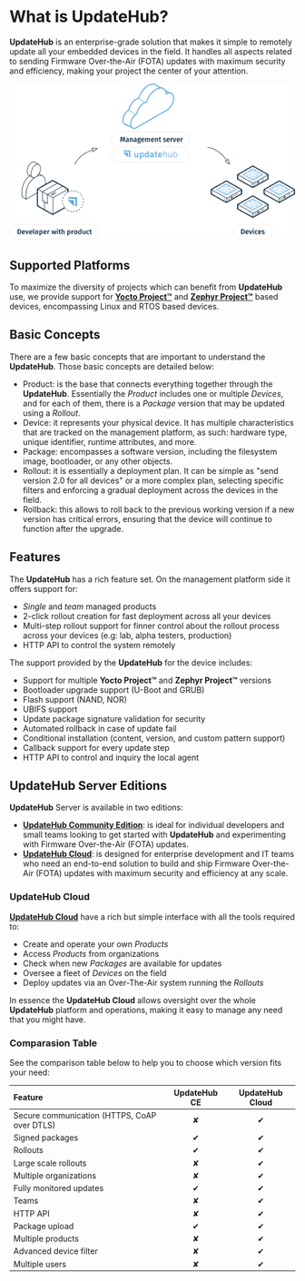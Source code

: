 # What is UpdateHub?

**UpdateHub** is an enterprise-grade solution that makes it simple to remotely update all your embedded devices in the field. It handles all aspects related to sending Firmware Over-the-Air \(FOTA\) updates with maximum security and efficiency, making your project the center of your attention.


<p align="center">
  <img src="../img/introduction/workflow.png">
</p>


## Supported Platforms

To maximize the diversity of projects which can benefit from **UpdateHub** use, we provide support for [**Yocto Project™**](https://www.yoctoproject.org/) and [**Zephyr Project™**](https://www.zephyrproject.org/) based devices, encompassing Linux and RTOS based devices.


## Basic Concepts

There are a few basic concepts that are important to understand the **UpdateHub**. Those basic concepts are detailed below:

- Product: is the base that connects everything together through the **UpdateHub**. Essentially the *Product* includes one or multiple *Devices*, and for each of them, there is a *Package* version that may be updated using a *Rollout*.
- Device: it represents your physical device. It has multiple characteristics that are tracked on the management platform, as such: hardware type, unique identifier, runtime attributes, and more.
- Package: encompasses a software version, including the filesystem image, bootloader, or any other objects.
- Rollout: it is essentially a deployment plan. It can be simple as "send version 2.0 for all devices" or a more complex plan, selecting specific filters and enforcing a gradual deployment across the devices in the field.
- Rollback: this allows to roll back to the previous working version if a new version has critical errors, ensuring that the device will continue to function after the upgrade.


## Features

The **UpdateHub** has a rich feature set. On the management platform side it offers support for:

- *Single* and *team* managed products
- 2-click rollout creation for fast deployment across all your devices
- Multi-step rollout support for finner control about the rollout process across your devices \(e.g: lab, alpha testers, production\)
- HTTP API to control the system remotely

The support provided by the **UpdateHub** for the device includes:

- Support for multiple **Yocto Project™** and **Zephyr Project™** versions
- Bootloader upgrade support \(U-Boot and GRUB\)
- Flash support \(NAND, NOR\)
- UBIFS support
- Update package signature validation for security
- Automated rollback in case of update fail
- Conditional installation \(content, version, and custom pattern support\)
- Callback support for every update step
- HTTP API to control and inquiry the local agent


## UpdateHub Server Editions

**UpdateHub** Server is available in two editions:

* [**UpdateHub Community Edition**](https://github.com/UpdateHub/updatehub-ce): is ideal for individual developers and small teams looking to get started with **UpdateHub** and experimenting with Firmware Over-the-Air (FOTA) updates.
* [**UpdateHub Cloud**](https://updatehub.io): is designed for enterprise development and IT teams who need an end-to-end solution to build and ship Firmware Over-the-Air (FOTA) updates with maximum security and efficiency at any scale.


### UpdateHub Cloud

[**UpdateHub Cloud**](updatehub-cloud/dashboard.md)  have a rich but simple interface with all the tools required to:

- Create and operate your own *Products*
- Access *Products* from organizations
- Check when new *Packages* are available for updates
- Oversee a fleet of *Devices* on the field
- Deploy updates via an Over-The-Air system running the *Rollouts*

In essence the **UpdateHub Cloud**  allows oversight over the whole **UpdateHub** platform and operations, making it easy to manage any need that you might have.


### Comparasion Table

See the comparison table below to help you to choose which version fits your need:

| Feature                                      | UpdateHub CE | UpdateHub Cloud  |
|:---                                          |    :---:     |      :---:       |
| Secure communication (HTTPS, CoAP over DTLS) | ✘            | ✔                |
| Signed packages                              | ✔            | ✔                |
| Rollouts                                     | ✔            | ✔                |
| Large scale rollouts                         | ✘            | ✔                |
| Multiple organizations                       | ✘            | ✔                |
| Fully monitored updates                      | ✔            | ✔                |
| Teams                                        | ✘            | ✔                |
| HTTP API                                     | ✘            | ✔                |
| Package upload                               | ✔            | ✔                |
| Multiple products                            | ✘            | ✔                |
| Advanced device filter                       | ✘            | ✔                |
| Multiple users                               | ✘            | ✔                |
